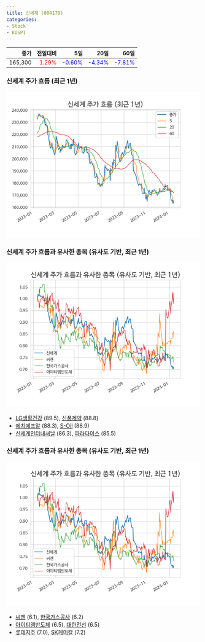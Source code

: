 ```yaml
---
title: 신세계 (004170)
categories:
- Stock
- KOSPI
---
```


|종가|전일대비|5일|20일|60일|
|---:|-------:|--:|---:|---:|
|165,300|<span style="color: red">1.29%</span>|<span style="color: blue">-0.60%</span>|<span style="color: blue">-4.34%</span>|<span style="color: blue">-7.81%</span>|

<!-- more -->
### 신세계 주가 흐름 (최근 1년)
![004170](/assets/images/stock/004170.png)


### 신세계 주가 흐름과 유사한 종목 (유사도 기반, 최근 1년)
![004170](/assets/images/stock/004170_sim.png)

- [LG생활건강](/051900/) (89.5), [신풍제약](/019170/) (88.8)
- [에치에프알](/230240/) (88.3), [S-Oil](/010950/) (86.9)
- [신세계인터내셔날](/031430/) (86.3), [파라다이스](/034230/) (85.5)


### 신세계 주가 흐름과 유사한 종목 (유사도 기반, 최근 1년)
![004170](/assets/images/stock/004170_sim.png)

- [씨젠](/096530/) (6.1), [한국가스공사](/036460/) (6.2)
- [아이티엠반도체](/084850/) (6.5), [대한전선](/001440/) (6.5)
- [롯데지주](/004990/) (7.0), [SK케미칼](/285130/) (7.2)